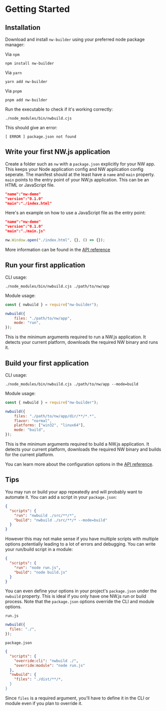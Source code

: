 # Getting Started

## Installation

Download and install `nw-builder` using your preferred node package manager:

Via `npm`

```shell
npm install nw-builder
```

Via `yarn`

```shell
yarn add nw-builder
```

Via `pnpm`

```shell
pnpm add nw-builder
```

Run the executable to check if it's working correctly:

```shell
./node_modules/bin/nwbuild.cjs
```

This should give an error:

```shell
[ ERROR ] package.json not found
```

## Write your first NW.js application

Create a folder such as `nw` with a `package.json` explicitly for your NW app. This keeps your Node application config and NW application config seperate. The manifest should at the least have a `name` and `main` property. `main` points to the entry point of your NW.js application. This can be an HTML or JavaScript file.

```json
"name":"nw-demo"
"version":"0.1.0"
"main":"./index.html"
```

Here's an example on how to use a JavaScript file as the entry point:

```json
"name":"nw-demo"
"version":"0.1.0"
"main":"./main.js"
```

```javascript
nw.Window.open("./index.html", {}, () => {});
```

More information can be found in the [API reference](http://docs.nwjs.io/en/latest/References/App/)

## Run your first application

CLI usage:

```shell
./node_modules/bin/nwbuild.cjs ./path/to/nw/app
```

Module usage:

```javascript
const { nwbuild } = require("nw-builder");

nwbuild({
    files: "./path/to/nw/app",
    mode: "run",
});
```

This is the minimum arguments required to run a NW.js application. It detects your current platform, downloads the required NW binary and runs it.

## Build your first application

CLI usage:

```shell
./node_modules/bin/nwbuild.cjs ./path/to/nw/app --mode=build
```

Module usage:

```javascript
const { nwbuild } = require("nw-builder");

nwbuild({
    files: "./path/to/nw/app/dir/**/*.*",
    flavor: "normal",
    platforms: ["win32", "linux64"],
    mode: "build",
});
```

This is the minimum arguments required to build a NW.js application. It detects your current platform, downloads the required NW binary and builds for the current platform.

You can learn more about the configuration options in the [API reference](http://docs.nwjs.io/en/latest/References/App/).

## Tips

You may run or build your app repeatedly and will probably want to automate it. You can add a script in your `package.json`:

```json
{
  "scripts": {
    "run": "nwbuild ./src/**/*",
    "build": "nwbuild ./src/**/* --mode=build"
  }
}
```

However this may not make sense if you have multiple scripts with multiple options potentially leading to a lot of errors and debugging. You can write your run/build script in a module:

```json
{
  "scripts": {
    "run": "node run.js",
    "build": "node build.js"
  }
}
```

You can even define your options in your project's `package.json` under the `nwbuild` property. This is ideal if you only have one NW.js run or build process. Note that the `package.json` options override the CLI and module options.

`run.js`

```javascript
nwbuild({
  files: "./",
});
```

`package.json`

```json
{
  "scripts": {
    "override:cli": "nwbuild ./",
    "override:module": "node run.js"
  },
  "nwbuild": {
    "files": "./dist/**/*,
  }
}
```

Since `files` is a required argument, you'll have to define it in the CLI or module even if you plan to override it.
